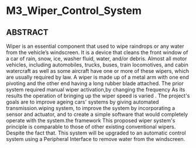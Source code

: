 # M3_Wiper_Control_System
## ABSTRACT
Wiper is an essential component that used to wipe raindrops or any water from the vehicle’s windscreen. It is a device that cleans the front window of a car of rain,    snow, ice, washer fluid, water, and/or debris. Almost all motor vehicles, including automobiles, trucks, buses, train locomotives, and cabin watercraft as well as some aircraft have one or more of these wipers, which are usually required by law. A wiper is made up of a metal arm with one end pivoting and the other end having a long rubber blade attached. The prior system required manual wiper activation,by changing the frequency As its results the operation of bringing up the wiper speed is varied . The project's goals are to improve ageing cars' systems by giving automated transmission.wiping system, to improve the system by incorporating a sensor and actuator, and to create a simple software that would completely operate with the system.the framework This proposed wiper system's principle is comparable to those of other existing conventional wipers. Despite the fact that. This system will be upgraded to an automatic control system using a Peripheral Interface to remove water from the windscreen.

 
